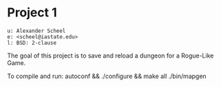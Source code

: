 # Project 1

    u: Alexander Scheel
    e: <scheel@iastate.edu>
    l: BSD: 2-clause

The goal of this project is to save and reload a dungeon for a Rogue-Like Game.

To compile and run:
    autoconf && ./configure && make all
    ./bin/mapgen

